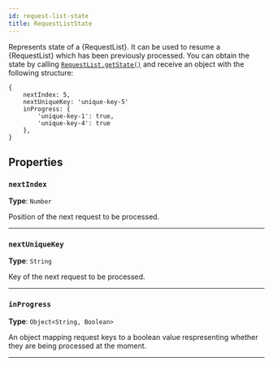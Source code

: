 ```yaml
---
id: request-list-state
title: RequestListState
---
```


<a name="requestliststate"></a>

Represents state of a {RequestList}. It can be used to resume a {RequestList} which has been previously processed. You can obtain the state by calling
[`RequestList.getState()`](/docs/api/request-list#getstate) and receive an object with the following structure:

```
{
    nextIndex: 5,
    nextUniqueKey: 'unique-key-5'
    inProgress: {
        'unique-key-1': true,
        'unique-key-4': true
    },
}
```

## Properties

### `nextIndex`

**Type**: `Number`

Position of the next request to be processed.

---

### `nextUniqueKey`

**Type**: `String`

Key of the next request to be processed.

---

### `inProgress`

**Type**: `Object<String, Boolean>`

An object mapping request keys to a boolean value respresenting whether they are being processed at the moment.

---
